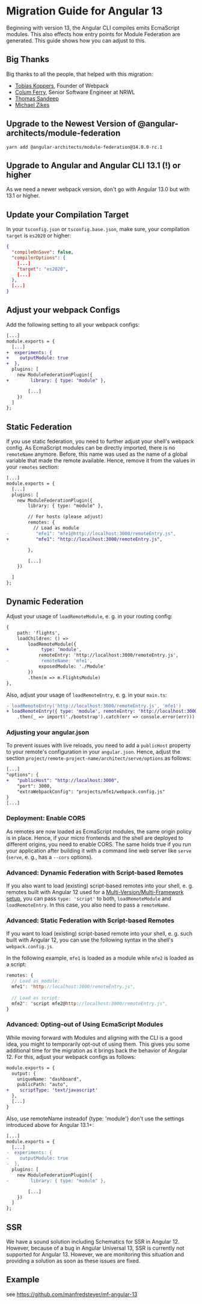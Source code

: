 # Migration Guide for Angular 13

Beginning with version 13, the Angular CLI compiles emits EcmaScript modules. This also effects how entry points for Module Federation are generated. This guide shows how you can adjust to this.

## Big Thanks

Big thanks to all the people, that helped with this migration:

- [Tobias Koppers](https://twitter.com/wSokra), Founder of Webpack
- [Colum Ferry](https://twitter.com/ferrycolum), Senior Software Engineer 
at NRWL
- [Thomas Sandeep](https://github.com/SandeepThomas)
- [Michael Zikes](https://twitter.com/MikeZks)

## Upgrade to the Newest Version of @angular-architects/module-federation

```
yarn add @angular-architects/module-federation@14.0.0-rc.1
```

## Upgrade to Angular and Angular CLI 13.1 (!) or higher

As we need a newer webpack version, don't go with Angular 13.0 but with 13.1 or higher.

## Update your Compilation Target 

In your ``tsconfig.json`` or ``tsconfig.base.json``, make sure, your compilation ``target`` is ``es2020`` or higher:


```json
{
  "compileOnSave": false,
  "compilerOptions": {
    [...]
    "target": "es2020",
    [...]
  },
  [...]
}
```

## Adjust your webpack Configs

Add the following setting to all your webpack configs:

```diff
[...]
module.exports = {
  [...]
+  experiments: {
+    outputModule: true
+  },
  plugins: [
    new ModuleFederationPlugin({
+        library: { type: "module" },

        [...]
    })
  ]
};
```

## Static Federation

If you use static federation, you need to further adjust your shell's webpack config. As EcmaScript modules can be directly imported, there is no ``remoteName`` anymore. Before, this name was used as the name of a global variable that made the remote available. Hence, remove it from the values in your ``remotes`` section:

```diff
[...]
module.exports = {
  [...]
  plugins: [
    new ModuleFederationPlugin({
        library: { type: "module" },

        // For hosts (please adjust)
        remotes: {
          // Load as module
-          "mfe1": "mfe1@http://localhost:3000/remoteEntry.js", 
+          "mfe1": "http://localhost:3000/remoteEntry.js", 

        },

        [...]
    })

  ]
};
```

## Dynamic Federation

Adjust your usage of ``loadRemoteModule``, e. g. in your routing config:

```diff
{
    path: 'flights',
    loadChildren: () =>
        loadRemoteModule({
+            type: 'module',
            remoteEntry: 'http://localhost:3000/remoteEntry.js',
-            remoteName: 'mfe1',
            exposedModule: './Module'
        })
        .then(m => m.FlightsModule)
},
```

Also, adjust your usage of ``loadRemoteEntry``, e. g. in your ``main.ts``:

```diff
- loadRemoteEntry('http://localhost:3000/remoteEntry.js', 'mfe1')
+ loadRemoteEntry({ type: 'module', remoteEntry: 'http://localhost:3000/remoteEntry.js'})
	.then(_ => import('./bootstrap').catch(err => console.error(err)))

```

### Adjusting your angular.json

To prevent issues with live reloads, you need to add a ``publicHost`` property to your remote's configuration in your ``angular.json``. Hence, adjust the section ``project/remote-project-name/architect/serve/options`` as follows:

```diff
[...]
"options": {
+   "publicHost": "http://localhost:3000",
    "port": 3000,
    "extraWebpackConfig": "projects/mfe1/webpack.config.js"
}
[...]
```

### Deployment: Enable CORS

As remotes are now loaded as EcmaScript modules, the same origin policy is in place. Hence, if your micro frontends and the shell are deployed to different origins, you need to enable CORS. The same holds true if you run your application after building it with a command line web server like ``serve`` (``serve``, e. g., has a ``--cors`` options). 

### Advanced: Dynamic Federation with Script-based Remotes

If you also want to load (existing) script-based remotes into your shell, e. g. remotes built with Angular 12 used for a [Multi-Version/Multi-Framework setup](https://www.npmjs.com/package/@angular-architects/module-federation-tools), you can pass ``type: 'script'`` to both, ``loadRemoteModule`` and ``loadRemoteEntry``. In this case, you also need to pass a ``remoteName``.

### Advanced: Static Federation with Script-based Remotes

If you want to load (existing) script-based remote into your shell, e. g. such built with Angular 12, you can use the following syntax in the shell's ``webpack.config.js``.

In the following example, ``mfe1`` is loaded as a module while ``mfe2`` is loaded as a script:

```javascript
remotes: {
  // Load as module:
  mfe1": "http://localhost:3000/remoteEntry.js",
  
  // Load as script:
  mfe2": "script mfe2@http://localhost:3000/remoteEntry.js",
}
```

### Advanced: Opting-out of Using EcmaScript Modules

While moving forward with Modules and aligning with the CLI is a good idea, you might to temporarily opt-out of using them. This gives you some additional time for the migration as it brings back the behavior of Angular 12. For this, adjust your webpack configs as follows:

```diff
module.exports = {
  output: {
    uniqueName: "dashboard",
    publicPath: "auto",
+    scriptType: 'text/javascript'
  }, 
  [...]
}
```

Also, use remoteName insteadof {type: 'module'} don't use the settings introduced above for Angular 13.1+:


```diff
[...]
module.exports = {
  [...]
-  experiments: {
-    outputModule: true
-  },
  plugins: [
    new ModuleFederationPlugin({
-        library: { type: "module" },

        [...]
    })
  ]
};
```

## SSR

We have a sound solution including Schematics for SSR in Angular 12. However, because of a bug in Angular Universal 13, SSR is currently not supported for Angular 13. However, we are monitoring this situation and providing a solution as soon as these issues are fixed.

## Example

see https://github.com/manfredsteyer/mf-angular-13
